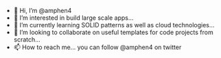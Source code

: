 - 👋 Hi, I’m @amphen4
- 👀 I’m interested in build large scale apps...
- 🌱 I’m currently learning SOLID patterns as well as cloud technologies...
- 💞️ I’m looking to collaborate on useful templates for code projects from scratch...
- 📫 How to reach me... you can follow @amphen4 on twitter

<!---
amphen4/amphen4 is a ✨ special ✨ repository because its `README.md` (this file) appears on your GitHub profile.
You can click the Preview link to take a look at your changes.
--->
